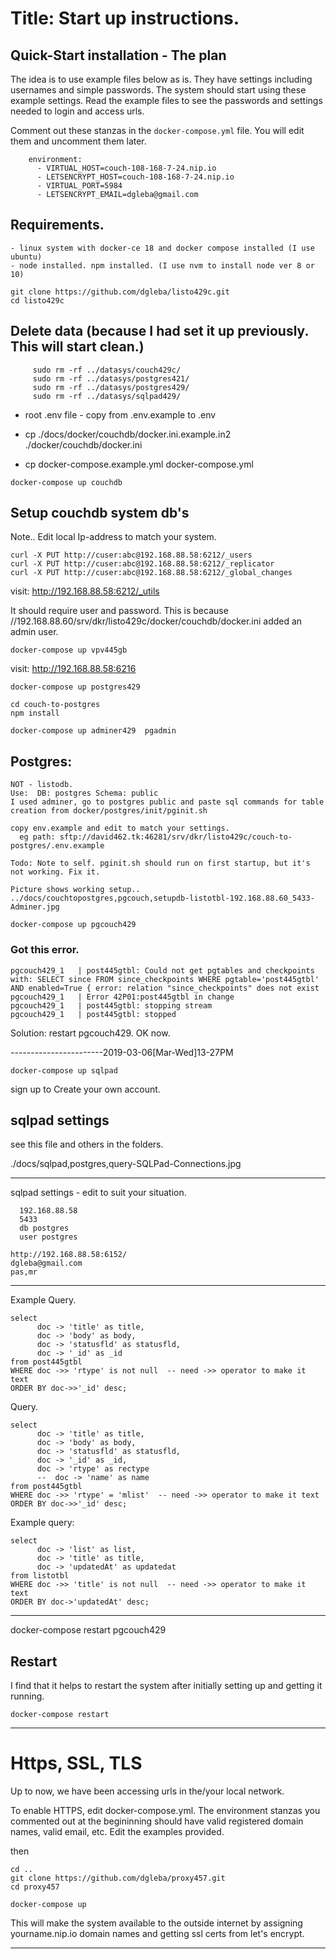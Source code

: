 # Title: Start up instructions.

## Quick-Start installation - The plan

The idea is to use example files below as is. They have settings including usernames and simple passwords.
The system should start using these example settings.
Read the example files to see the passwords and settings needed to login and access urls.

Comment out these stanzas in the `docker-compose.yml` file. You will edit them and uncomment them later.

```
    environment:
      - VIRTUAL_HOST=couch-108-168-7-24.nip.io
      - LETSENCRYPT_HOST=couch-108-168-7-24.nip.io
      - VIRTUAL_PORT=5984
      - LETSENCRYPT_EMAIL=dgleba@gmail.com
```

## Requirements.

    - linux system with docker-ce 18 and docker compose installed (I use ubuntu)
    - node installed. npm installed. (I use nvm to install node ver 8 or 10)

```
git clone https://github.com/dgleba/listo429c.git
cd listo429c

```

## Delete data (because I had set it up previously. This will start clean.)

```
     sudo rm -rf ../datasys/couch429c/
     sudo rm -rf ../datasys/postgres421/
     sudo rm -rf ../datasys/postgres429/
     sudo rm -rf ../datasys/sqlpad429/

```

- root .env file - copy from .env.example to .env

- cp ./docs/docker/couchdb/docker.ini.example.in2 ./docker/couchdb/docker.ini

- cp docker-compose.example.yml docker-compose.yml

```
docker-compose up couchdb

```

## Setup couchdb system db's

Note.. Edit local Ip-address to match your system.

```
curl -X PUT http://cuser:abc@192.168.88.58:6212/_users
curl -X PUT http://cuser:abc@192.168.88.58:6212/_replicator
curl -X PUT http://cuser:abc@192.168.88.58:6212/_global_changes

```

visit: http://192.168.88.58:6212/_utils

It should require user and password. This is because //192.168.88.60/srv/dkr/listo429c/docker/couchdb/docker.ini added an admin user.

`docker-compose up vpv445gb`

visit: http://192.168.88.58:6216

`docker-compose up postgres429`

```
cd couch-to-postgres
npm install

```

```
docker-compose up adminer429  pgadmin

```

## Postgres:

    NOT - listodb.
    Use:  DB: postgres Schema: public
    I used adminer, go to postgres public and paste sql commands for table creation from docker/postgres/init/pginit.sh

    copy env.example and edit to match your settings.
      eg path: sftp://david462.tk:46281/srv/dkr/listo429c/couch-to-postgres/.env.example

    Todo: Note to self. pginit.sh should run on first startup, but it's not working. Fix it.

    Picture shows working setup..
    ../docs/couchtopostgres,pgcouch,setupdb-listotbl-192.168.88.60_5433-Adminer.jpg

`docker-compose up pgcouch429`

### Got this error.

    pgcouch429_1   | post445gtbl: Could not get pgtables and checkpoints with: SELECT since FROM since_checkpoints WHERE pgtable='post445gtbl' AND enabled=True { error: relation "since_checkpoints" does not exist
    pgcouch429_1   | Error 42P01:post445gtbl in change
    pgcouch429_1   | post445gtbl: stopping stream
    pgcouch429_1   | post445gtbl: stopped

Solution: restart pgcouch429. OK now.

-----------------------2019-03-06[Mar-Wed]13-27PM

`docker-compose up sqlpad`

sign up to Create your own account.

## sqlpad settings

see this file and others in the folders.

./docs/sqlpad,postgres,query-SQLPad-Connections.jpg

---

sqlpad settings - edit to suit your situation.

      192.168.88.58
      5433
      db postgres
      user postgres

    http://192.168.88.58:6152/
    dgleba@gmail.com
    pas,mr

---

Example Query.

    select
          doc -> 'title' as title,
          doc -> 'body' as body,
          doc -> 'statusfld' as statusfld,
          doc -> '_id' as _id
    from post445gtbl
    WHERE doc ->> 'rtype' is not null  -- need ->> operator to make it text
    ORDER BY doc->>'_id' desc;

Query.

    select
          doc -> 'title' as title,
          doc -> 'body' as body,
          doc -> 'statusfld' as statusfld,
          doc -> '_id' as _id,
          doc -> 'rtype' as rectype
          --  doc -> 'name' as name
    from post445gtbl
    WHERE doc ->> 'rtype' = 'mlist'  -- need ->> operator to make it text
    ORDER BY doc->>'_id' desc;

Example query:

    select
          doc -> 'list' as list,
          doc -> 'title' as title,
          doc -> 'updatedAt' as updatedat
    from listotbl
    WHERE doc ->> 'title' is not null  -- need ->> operator to make it text
    ORDER BY doc->'updatedAt' desc;

---

docker-compose restart pgcouch429

## Restart

I find that it helps to restart the system after initially setting up and getting it running.

`docker-compose restart`

---

# Https, SSL, TLS

Up to now, we have been accessing urls in the/your local network.

To enable HTTPS, edit docker-compose.yml.
The environment stanzas you commented out at the begininning should have valid registered domain names, valid email, etc.
Edit the examples provided.

then

```
cd ..
git clone https://github.com/dgleba/proxy457.git
cd proxy457

```

`docker-compose up`

This will make the system available to the outside internet by assigning yourname.nip.io domain names and getting ssl certs from let's encrypt.

---
